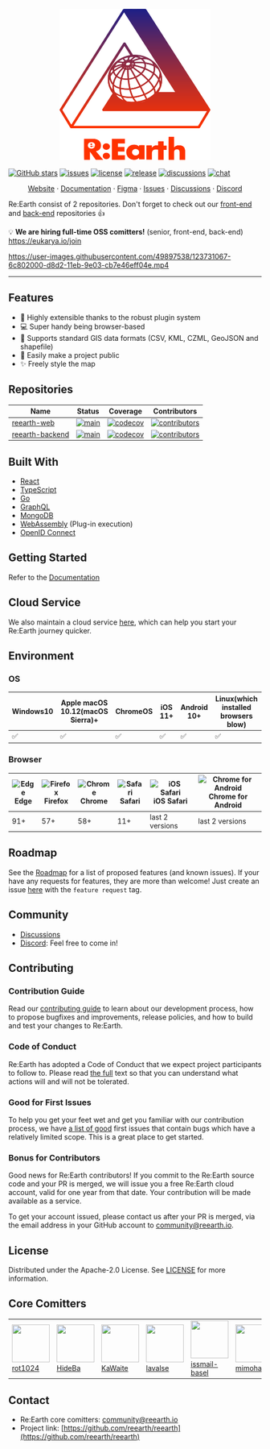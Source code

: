 <p align="center">
  <a href="https://github.com/reearth/reearth">
    <img src="./public/reearth-logo.svg" alt="Logo" width="300" height="300">
  </a>
</p>

[![GitHub stars](https://img.shields.io/github/stars/reearth/reearth.svg?style=social&label=Star&maxAge=2592000)](https://github.com/reearth/reearth/stargazers/)
[![issues](https://img.shields.io/github/issues/reearth/reearth)](https://img.shields.io/github/issues/reearth/reearth)
[![license](https://img.shields.io/github/license/reearth/reearth)](https://github.com/reearth/reearth/blob/main/LICENSE)
[![release](https://img.shields.io/github/release/reearth/reearth.svg)](https://GitHub.com/reearth/reearth/releases/)
[![discussions](https://img.shields.io/badge/discussion-welcome-green.svg)](https://github.com/reearth/reearth/discussions)
[![chat](https://img.shields.io/discord/870497079166910514?color=%237289DA&logo=discord)](https://discord.gg/Q6kmXnywfw)

<p align="center">
  <a href="https://reearth.io">Website</a>
  ·
  <a href="https://docs.reearth.io">Documentation</a>
  ·
  <a href="https://www.figma.com/community/file/1027048965458642686">Figma</a>
  ·
  <a href="https://github.com/reearth/reearth/issues">Issues</a>
  ·
  <a href="https://github.com/reearth/reearth/discussions">Discussions</a>
  ·
  <a href="https://discord.gg/XJhYkQQDAu">Discord</a>
</p>

Re:Earth consist of 2 repositories. Don't forget to check out our [front-end](https://github.com/reearth/reearth-web) and [back-end](https://github.com/reearth/reearth-backend) repositories 👍

💡 **We are hiring full-time OSS comitters!** (senior, front-end, back-end) https://eukarya.io/join

https://user-images.githubusercontent.com/49897538/123731067-6c802000-d8d2-11eb-9e03-cb7e46eff04e.mp4

---

## Features

- 🔌 Highly extensible thanks to the robust plugin system
- 💻 Super handy being browser-based
- 💪 Supports standard GIS data formats (CSV, KML, CZML, GeoJSON and shapefile)
- 📢 Easily make a project public
- ✨ Freely style the map

## Repositories

| Name | Status | Coverage | Contributors |
| --------- | --------- | --------- | --------- |
| [reearth-web](https://github.com/reearth/reearth-web) | [![main](https://github.com/reearth/reearth-web/actions/workflows/ci.yml/badge.svg)](https://github.com/reearth/reearth-web/actions/workflows/ci.yml) | [![codecov](https://codecov.io/gh/reearth/reearth-web/branch/main/graph/badge.svg?token=ZFLXJY1WLW)](https://codecov.io/gh/reearth/reearth-web) | [![contributors](https://img.shields.io/github/contributors/reearth/reearth-web)](https://GitHub.com/reearth/reearth-web/graphs/contributors/) |
| [reearth-backend](https://github.com/reearth/reearth-web) | [![main](https://github.com/reearth/reearth-backend/actions/workflows/ci.yml/badge.svg)](https://github.com/reearth/reearth-backend/actions/workflows/ci.yml) | [![codecov](https://codecov.io/gh/reearth/reearth-backend/branch/main/graph/badge.svg?token=4UV79645UP)](https://codecov.io/gh/reearth/reearth-backend) | [![contributors](https://img.shields.io/github/contributors/reearth/reearth-backend)](https://GitHub.com/reearth/reearth-backend/graphs/contributors/) |

## Built With

* [React](https://github.com/facebook/react)
* [TypeScript](https://github.com/microsoft/TypeScript)
* [Go](https://github.com/golang/go)
* [GraphQL](https://github.com/graphql)
* [MongoDB](https://www.mongodb.com/)
* [WebAssembly](https://webassembly.org/) (Plug-in execution)
* [OpenID Connect](https://openid.net/connect/)

## Getting Started

Refer to the [Documentation](https://docs.reearth.io/developer-guide/intro/setup/set-up-reearth-in-your-environment)

## Cloud Service

We also maintain a cloud service [here](https://reearth.io/), which can help you start your Re:Earth journey quicker.

## Environment

### OS

| Windows10 | Apple macOS 10.12(macOS Sierra)+ | ChromeOS | iOS 11+ | Android 10+ | Linux(which installed browsers blow) |
| --------- | --------- | --------- | --------- | --------- | --------- |
| ✅ | ✅ | ✅ | ✅ | ✅ | ✅ |

### Browser

| ![Edge](https://raw.githubusercontent.com/alrra/browser-logos/master/src/edge/edge_32x32.png) <br />Edge | ![Firefox](https://raw.githubusercontent.com/alrra/browser-logos/master/src/firefox/firefox_32x32.png) <br /> Firefox | ![Chrome](https://raw.githubusercontent.com/alrra/browser-logos/master/src/chrome/chrome_32x32.png) <br /> Chrome | ![Safari](https://raw.githubusercontent.com/alrra/browser-logos/master/src/safari/safari_32x32.png) <br /> Safari | ![iOS Safari](https://raw.githubusercontent.com/alrra/browser-logos/master/src/safari-ios/safari-ios_32x32.png) <br />iOS Safari | ![Chrome for Android](https://raw.githubusercontent.com/alrra/browser-logos/master/src/chrome/chrome_32x32.png) <br/> Chrome for Android |
| --------- | --------- | --------- | --------- | --------- | --------- |
| 91+ | 57+| 58+| 11+ | last 2 versions | last 2 versions

## Roadmap

See the [Roadmap](https://github.com/reearth/reearth/projects/1) for a list of proposed features (and known issues).
If your have any requests for features, they are more than welcome! Just create an issue [here](https://github.com/reearth/reearth/issues?q=is%3Aissue+is%3Aopen+sort%3Aupdated-desc) with the `feature request` tag.

## Community

- [Discussions](https://github.com/reearth/reearth/discussions)
- [Discord](https://discord.gg/Q6kmXnywfw): Feel free to come in!

## Contributing

### Contribution Guide

Read our [contributing guide](https://docs.reearth.io/developer-guide/contribution) to learn about our development process, how to propose bugfixes and improvements, release policies, and how to build and test your changes to Re:Earth.

### Code of Conduct

Re:Earth has adopted a Code of Conduct that we expect project participants to follow to. Please read [the full](./CODE_OF_CONDUCT.md) text so that you can understand what actions will and will not be tolerated.

### Good for First Issues

To help you get your feet wet and get you familiar with our contribution process, we have [a list of good](https://github.com/reearth/reearth/projects/1#column-14917909) first issues that contain bugs which have a relatively limited scope. This is a great place to get started.

### Bonus for Contributors

Good news for Re:Earth contributors! If you commit to the Re:Earth source code and your PR is merged, we will issue you a free Re:Earth cloud account, valid for one year from that date. Your contribution will be made available as a service.

To get your account issued, please contact us after your PR is merged, via the email address in your GitHub account to community@reearth.io.

## License

Distributed under the Apache-2.0 License. See [LICENSE](LICENSE) for more information.

## Core Comitters

<table><tbody><tr>
<td><a href="https://github.com/rot1024">
<img src="https://github.com/rot1024.png" width="75" height="75"><br />rot1024
</a></td>
<td><a href="https://github.com/HideBa">
<img src="https://github.com/HideBa.png" width="75" height="75"><br />HideBa
</a></td>
<td><a href="https://github.com/KaWaite">
<img src="https://github.com/KaWaite.png" width="75" height="75"><br />KaWaite
</a></td>
<td><a href="https://github.com/lavalse">
<img src="https://github.com/lavalse.png" width="75" height="75"><br />lavalse
</a></td>
<td><a href="https://github.com/issmail-basel">
<img src="https://github.com/issmail-basel.png" width="75" height="75"><br />issmail-basel
</a></td>
<td><a href="https://github.com/mimoham24">
<img src="https://github.com/mimoham24.png" width="75" height="75"><br />mimoham24
</a></td>
<td><a href="https://github.com/yk-eukarya">
<img src="https://github.com/yk-eukarya.png" width="75" height="75"><br />yk-eukarya
</a></td>
<td><a href="https://github.com/kurohune538">
<img src="https://github.com/kurohune538.png" width="75" height="75"><br />kurohune538
</a></td>
</tr></tbody></table>

## Contact

- Re:Earth core comitters: [community@reearth.io](mailto:community@reearth.io)
- Project link: [https://github.com/reearth/reearth](https://github.com/reearth/reearth)

